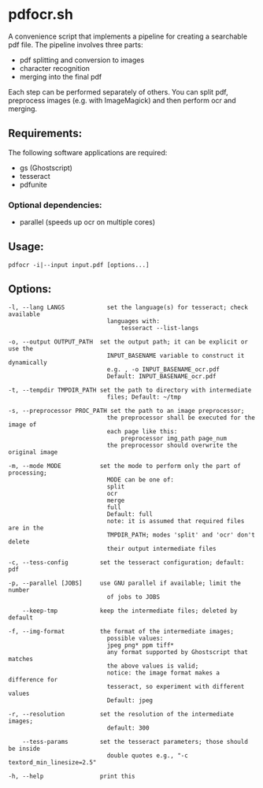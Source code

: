# pdfocr.sh

A convenience script that implements a pipeline for creating a searchable
pdf file. The pipeline involves three parts:
  - pdf splitting and conversion to images
  - character recognition
  - merging into the final pdf

Each step can be performed separately of others. You can split pdf, preprocess
images (e.g. with ImageMagick) and then perform ocr and merging.

## Requirements:

  The following software applications are required:
  - gs (Ghostscript)
  - tesseract
  - pdfunite

 ### Optional dependencies:
  - parallel (speeds up ocr on multiple cores)

## Usage:

    pdfocr -i|--input input.pdf [options...]

## Options:

    -l, --lang LANGS            set the language(s) for tesseract; check available
                                languages with: 
                                    tesseract --list-langs

    -o, --output OUTPUT_PATH  set the output path; it can be explicit or use the
                                INPUT_BASENAME variable to construct it dynamically
                                e.g. , -o INPUT_BASENAME_ocr.pdf
                                Default: INPUT_BASENAME_ocr.pdf

    -t, --tempdir TMPDIR_PATH set the path to directory with intermediate
                                files; Default: ~/tmp

    -s, --preprocessor PROC_PATH set the path to an image preprocessor;
                                the preprocessor shall be executed for the image of
                                each page like this:
                                    preprocessor img_path page_num
                                the preprocessor should overwrite the original image

    -m, --mode MODE           set the mode to perform only the part of processing;
                                MODE can be one of: 
                                split
                                ocr
                                merge
                                full  
                                Default: full
                                note: it is assumed that required files are in the
                                TMPDIR_PATH; modes 'split' and 'ocr' don't delete
                                their output intermediate files

    -c, --tess-config         set the tesseract configuration; default: pdf

    -p, --parallel [JOBS]     use GNU parallel if available; limit the number
                                of jobs to JOBS

        --keep-tmp            keep the intermediate files; deleted by default

    -f, --img-format          the format of the intermediate images; 
                                possible values:
                                jpeg png* ppm tiff*
                                any format supported by Ghostscript that matches
                                the above values is valid;
                                notice: the image format makes a difference for
                                tesseract, so experiment with different values
                                Default: jpeg

    -r, --resolution          set the resolution of the intermediate images;
                                default: 300

        --tess-params         set the tesseract parameters; those should be inside
                                double quotes e.g., "-c textord_min_linesize=2.5"

    -h, --help                print this

